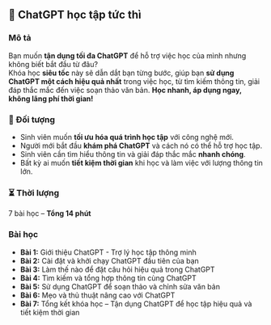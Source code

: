 ## 📌 ChatGPT học tập tức thì  

### Mô tả  
Bạn muốn **tận dụng tối đa ChatGPT** để hỗ trợ việc học của mình nhưng không biết bắt đầu từ đâu?  
Khóa học **siêu tốc** này sẽ dẫn dắt bạn từng bước, giúp bạn **sử dụng ChatGPT một cách hiệu quả nhất** trong việc học, từ tìm kiếm thông tin, giải đáp thắc mắc đến việc soạn thảo văn bản. **Học nhanh, áp dụng ngay, không lãng phí thời gian!**  

### 🎯 Đối tượng  
- Sinh viên muốn **tối ưu hóa quá trình học tập** với công nghệ mới.  
- Người mới bắt đầu **khám phá ChatGPT** và cách nó có thể hỗ trợ học tập.  
- Sinh viên cần tìm hiểu thông tin và giải đáp thắc mắc **nhanh chóng**.  
- Bất kỳ ai muốn **tiết kiệm thời gian** khi học và làm việc với lượng thông tin lớn.  

### ⏳ Thời lượng  
7 bài học – **Tổng 14 phút**  

### Bài học  
- **Bài 1:** Giới thiệu ChatGPT - Trợ lý học tập thông minh  
- **Bài 2:** Cài đặt và khởi chạy ChatGPT đầu tiên của bạn  
- **Bài 3:** Làm thế nào để đặt câu hỏi hiệu quả trong ChatGPT  
- **Bài 4:** Tìm kiếm và tổng hợp thông tin cùng ChatGPT  
- **Bài 5:** Sử dụng ChatGPT để soạn thảo và chỉnh sửa văn bản  
- **Bài 6:** Mẹo và thủ thuật nâng cao với ChatGPT  
- **Bài 7:** Tổng kết khóa học – Tận dụng ChatGPT để học tập hiệu quả và tiết kiệm thời gian